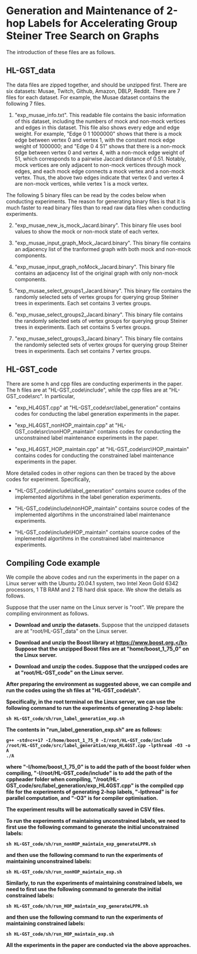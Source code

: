 # Generation and Maintenance of 2-hop Labels for Accelerating Group Steiner Tree Search on Graphs

The introduction of these files are as follows. 



## HL-GST_data

The data files are zipped together, and should be unzipped first. There are six datasets: Musae, Twitch, Github, Amazon, DBLP, Reddit. There are 7 files for each dataset. For example, the Musae dataset contains the following 7 files. 

1. "exp_musae_info.txt". This readable file contains the basic information of this dataset, including the numbers of mock and non-mock vertices and edges in this dataset. This file also shows every edge and edge weight. For example, "Edge 0 1 1000000" shows that there is a mock edge between vertex 0 and vertex 1, with the constant mock edge weight of 1000000; and "Edge 0 4 51" shows that there is a non-mock edge between vertex 0 and vertex 4, with a non-mock edge weight of 51, which corresponds to a pairwise Jaccard distance of 0.51. Notably, mock vertices are only adjacent to non-mock vertices through mock edges, and each mock edge connects a mock vertex and a non-mock vertex. Thus, the above two edges indicate that vertex 0 and vertex 4 are non-mock vertices, while vertex 1 is a mock vertex.

The following 5 binary files can be read by the codes below when conducting experiments. The reason for generating binary files is that it is much faster to read binary files than to read raw data files when conducting experiments.

2. "exp_musae_new_is_mock_Jacard.binary". This binary file uses bool values to show the mock or non-mock state of each vertex.

3. "exp_musae_input_graph_Mock_Jacard.binary". This binary file contains an adjacency list of the tranformed graph with both mock and non-mock components.

4. "exp_musae_input_graph_noMock_Jacard.binary". This binary file contains an adjacency list of the original graph with only non-mock components.

5. "exp_musae_select_groups1_Jacard.binary". This binary file contains the randomly selected sets of vertex groups for querying group Steiner trees in experiments. Each set contains 3 vertex groups. 

6. "exp_musae_select_groups2_Jacard.binary". This binary file contains the randomly selected sets of vertex groups for querying group Steiner trees in experiments. Each set contains 5 vertex groups. 

6. "exp_musae_select_groups3_Jacard.binary". This binary file contains the randomly selected sets of vertex groups for querying group Steiner trees in experiments. Each set contains 7 vertex groups. 


## HL-GST_code

There are some h and cpp files are conducting experiments in the paper. The h files are at "HL-GST_code\include", while the cpp files are at "HL-GST_code\src". In particular,

- "exp_HL4GST.cpp" at "HL-GST_code\src\label_generation" contains codes for conducting the label generation experiments in the paper. 

- "exp_HL4GST_nonHOP_maintain.cpp" at "HL-GST_code\src\nonHOP_maintain" contains codes for conducting the unconstrained label maintenance experiments in the paper. 

- "exp_HL4GST_HOP_maintain.cpp" at "HL-GST_code\src\HOP_maintain" contains codes for conducting the constrained label maintenance experiments in the paper. 

More detailed codes in other regions can then be traced by the above codes for experiment. Specifically,

- "HL-GST_code\include\label_generation" contains source codes of the implemented algortihms in the label generation experiments.

- "HL-GST_code\include\nonHOP_maintain" contains source codes of the implemented algortihms in the unconstrained label maintenance experiments.

- "HL-GST_code\include\HOP_maintain" contains source codes of the implemented algortihms in the constrained label maintenance experiments.





## Compiling Code example

We compile the above codes and run the experiments in the paper on a Linux server with the Ubuntu 20.04.1 system, two Intel Xeon Gold 6342 processors, 1 TB RAM and 2 TB hard disk space. We show the details as follows.

Suppose that the user name on the Linux server is "root". We prepare the compiling environment as follows.

- <b>Download and unzip the datasets.</b> Suppose that the unzipped datasets are at "root/HL-GST_data" on the Linux server.


- <b>Download and unzip the Boost library at https://www.boost.org.</b> Suppose that the unzipped Boost files are at "home/boost_1_75_0" on the Linux server.


- <b>Download and unzip the codes.</b> Suppose that the unzipped codes are at "root/HL-GST_code" on the Linux server.

After preparing the environment as suggested above, we can compile and run the codes using the sh files at "HL-GST_code\sh". 

Specifically, in the root terminal on the Linux server, we can use the following command to run the experiments of generating 2-hop labels:
```
sh HL-GST_code/sh/run_label_generation_exp.sh
```

The contents in "run_label_generation_exp.sh" are as follows:
```
g++ -std=c++17 -I/home/boost_1_75_0 -I/root/HL-GST_code/include /root/HL-GST_code/src/label_generation/exp_HL4GST.cpp -lpthread -O3 -o A
./A
```
where "-I/home/boost_1_75_0" is to add the path of the boost folder when compiling, "-I/root/HL-GST_code/include" is to add the path of the cppheader folder when compiling, "/root/HL-GST_code/src/label_generation/exp_HL4GST.cpp" is the compiled cpp file for the experiments of generating 2-hop labels, "-lpthread" is for parallel computation, and "-O3" is for compiler optimisation.

The experiment results will be automatically saved in CSV files.




To run the experiments of maintaining unconstrained labels, we need to first use the following command to generate the initial unconstrained labels:
```
sh HL-GST_code/sh/run_nonHOP_maintain_exp_generateLPPR.sh
```
and then use the following command to run the experiments of maintaining unconstrained labels:
```
sh HL-GST_code/sh/run_nonHOP_maintain_exp.sh
```




Similarly, to run the experiments of maintaining constrained labels, we need to first use the following command to generate the initial constrained labels:
```
sh HL-GST_code/sh/run_HOP_maintain_exp_generateLPPR.sh
```
and then use the following command to run the experiments of maintaining constrained labels:
```
sh HL-GST_code/sh/run_HOP_maintain_exp.sh
```

All the experiments in the paper are conducted via the above approaches.

























